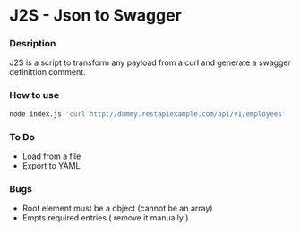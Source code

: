 # J2S - Json to Swagger

### Desription

J2S is a script to transform any payload from a curl and
generate a swagger definittion comment.

### How to use

```bash
node index.js 'curl http://dummy.restapiexample.com/api/v1/employees'
```

### To Do ###

- Load from a file
- Export to YAML

### Bugs ###

- Root element must be a object (cannot be an array)
- Empts required entries ( remove it manually )
